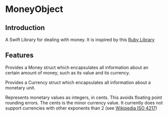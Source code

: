 # MoneyObject

## Introduction
A Swift Library for dealing with money. It is inspired by this [Ruby Library](https://github.com/RubyMoney/money)
## Features
Provides a Money struct which encapsulates all information about an certain amount of money, such as its value and its currency.

Provides a Currency struct which encapsulates all information about a monetary unit.

Represents monetary values as integers, in cents. This avoids floating point rounding errors. The cents is the minor currency value. It currently does not support currencies with other exponents than 2 (see [Wikipedia ISO 4217](https://en.wikipedia.org/wiki/ISO_4217))
